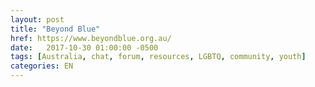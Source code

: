 ```yaml
---
layout: post
title: "Beyond Blue"
href: https://www.beyondblue.org.au/
date:   2017-10-30 01:00:00 -0500
tags: [Australia, chat, forum, resources, LGBTQ, community, youth]
categories: EN
---
```

